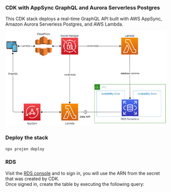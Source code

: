 ### CDK with AppSync GraphQL and Aurora Serverless Postgres

This CDK stack deploys a real-time GraphQL API built with AWS AppSync, Amazon Aurora Serverless Postgres, and AWS Lambda.

![architecture](docs/design.png)

### Deploy the stack
   ```bash
   npx projen deploy
   ```

### RDS

Visit the [RDS console](https://console.aws.amazon.com/rds/home) and to sign in, you will use the ARN from the secret that was created by CDK.  
Once signed in, create the table by executing the following query:

```psql

```